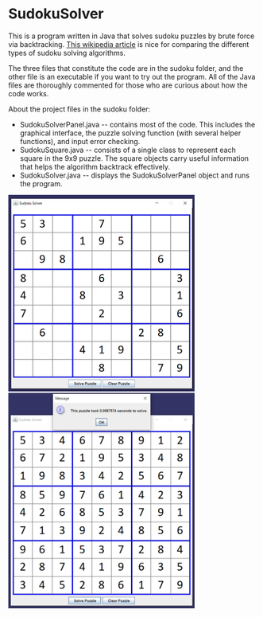 # SudokuSolver
This is a program written in Java that solves sudoku puzzles by brute force via backtracking. [This wikipedia article](https://en.wikipedia.org/wiki/Sudoku_solving_algorithms) is nice for comparing the different types of sudoku solving algorithms.

The three files that constitute the code are in the sudoku folder, and the other file is an executable if you want to try out the program. All of the Java files are thoroughly commented for those who are curious about how the code works.

About the project files in the sudoku folder:
  - SudokuSolverPanel.java -- contains most of the code. This includes the graphical interface, the puzzle solving function (with several helper functions), and input error checking. 
  - SudokuSquare.java -- consists of a single class to represent each square in the 9x9 puzzle. The square objects carry useful information that helps the algorithm backtrack effectively.
  - SudokuSolver.java -- displays the SudokuSolverPanel object and runs the program.

<img src="https://github.com/cmgodwin/SudokuSolver/blob/main/wikipedia_puzzles/easy_puzzle_start.png?raw=true" width="375" height="395"> <img src="https://github.com/cmgodwin/SudokuSolver/blob/main/wikipedia_puzzles/easy_puzzle_finish.png?raw=true" width="375" height="433">










